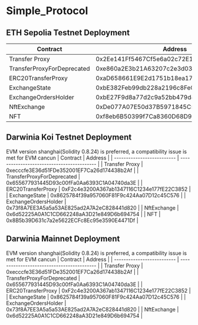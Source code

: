 # Simple_Protocol

## ETH Sepolia Testnet Deployment
| Contract                       | Address                                         |
| -------------------------- | ------------------------------------------ |
| Transfer Proxy             | 0x2Ee141Ff5467Cf5e6a02c72E110ea846e14CF4de |
| TransferProxyForDeprecated | 0xe860a2E3b21A63207c2e3d031d7b3D114ED77A0B |
| ERC20TransferProxy         | 0xaD658661E9E2d1751b18ea1761cfe9d818688f4A |
| ExchangeState              | 0xbE382Feb99db228a2196c8Fe0068EaF3d897D093 |
| ExchangeOrdersHolder       | 0xbE27F9d8a77d2c9a52bb479d4bfA113C5437299D |
| NftExchange                | 0xDe077A07E50d37B5971845C502209f5c7aD05927 |
| NFT                        | 0xf8eb6B50399f7Ca8360D68D9156760B043BD756E |

## Darwinia Koi Testnet Deployment
EVM version shanghai(Solidity 0.8.24) is preferred, a compatibility issue is met for EVM cancun
| Contract                       | Address                                         |
| -------------------------- | ------------------------------------------ |
| Transfer Proxy             | 0xecccfe3E36d51FDe352001EF7Ca26d174438b2Af |
| TransferProxyForDeprecated | 0x655677931445D93c00fFa0Aa6393C1A04740da3E |
| ERC20TransferProxy         | 0xF2c4e3200A367ab1347116C1234e177fE22C3852 |
| ExchangeState              | 0x8625784f39a957060F81F9c424Aa07D12c45C576 |
| ExchangeOrdersHolder       | 0x73f8A7EE3A5a5a53AE825ad2A7A2eC828441d820 |
| NftExchange                | 0x6d52225A0A1C1CD662248aA3D21e849D6b694754 |
| NFT                        | 0x8B5b39D631c7a2e5622ECFc8Ec95e3590E4471Df |

## Darwinia Mainnet Deployment
EVM version shanghai(Solidity 0.8.24) is preferred, a compatibility issue is met for EVM cancun
| Contract                       | Address                                         |
| -------------------------- | ------------------------------------------ |
| Transfer Proxy             | 0xecccfe3E36d51FDe352001EF7Ca26d174438b2Af |
| TransferProxyForDeprecated | 0x655677931445D93c00fFa0Aa6393C1A04740da3E |
| ERC20TransferProxy         | 0xF2c4e3200A367ab1347116C1234e177fE22C3852 |
| ExchangeState              | 0x8625784f39a957060F81F9c424Aa07D12c45C576 |
| ExchangeOrdersHolder       | 0x73f8A7EE3A5a5a53AE825ad2A7A2eC828441d820 |
| NftExchange                | 0x6d52225A0A1C1CD662248aA3D21e849D6b694754 |
